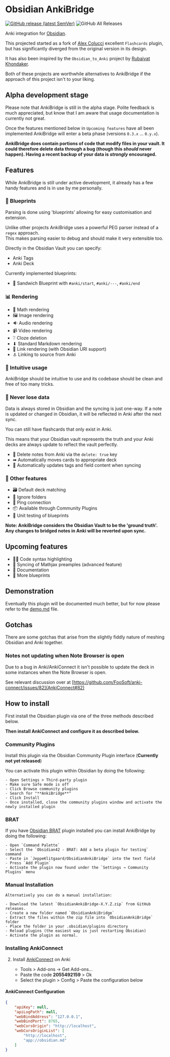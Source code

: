 # Obsidian AnkiBridge

[![GitHub release (latest SemVer)](https://img.shields.io/github/v/release/JeppeKlitgaard/ObsidianAnkiBridge?style=for-the-badge&sort=semver)](https://github.com/JeppeKlitgaard/ObsidianAnkiBridge/releases/latest)
![GitHub All Releases](https://img.shields.io/github/downloads/JeppeKlitgaard/ObsidianAnkiBridge/total?style=for-the-badge)

Anki integration for [Obsidian](https://obsidian.md/).

This projected started as a fork of [Alex Colucci](https://github.com/reuseman) excellent `Flashcards` plugin,
but has significantly diverged from the original version in its design.

It has also been inspired by the `Obsidian_to_Anki` project by [Rubaiyat Khondaker](https://github.com/Pseudonium).

Both of these projects are worthwhile alternatives to AnkiBridge if the approach of this project isn't to your liking.

## **Alpha development stage**

Please note that AnkiBridge is still in the alpha stage.
Polite feedback is much appreciated, but know that I am aware that usage documentation is currently
not great.

Once the features mentioned below in `Upcoming features` have all been implemented
AnkiBridge will enter a beta phase (versions `0.3.x` … `0.y.x`). 

**AnkiBridge does contain portions of code that modify files in your vault.
It could therefore delete data through a bug (though this _should_ never happen).
Having a recent backup of your data is _strongly_ encouraged.**

## Features

While AnkiBridge is still under active development, it already has a few handy
features and is in use by me personally.
### 📘 Blueprints

Parsing is done using 'blueprints' allowing for easy customisation and extension.

Unlike other projects AnkiBridge uses a powerful PEG parser instead of a `regex` approach.  
This makes parsing easier to debug and should make it very extensible too.

Directly in the Obsidian Vault you can specify:
- Anki Tags
- Anki Deck

Currently implemented blueprints:
- 🥪 Sandwich Blueprint with `#anki/start`, `#anki/---`, `#anki/end`

### 📊 Rendering
- 🧮 Math rendering
- 🖼 Image rendering
- 🔉 Audio rendering
- 📹 Video rendering
- ❔ Cloze deletion
- ⬇ Standard Markdown rendering
- 🔗 Link rendering (with Obsidian URI support)
- ⚓ Linking to source from Anki

### 🧠 Intuitive usage

AnkiBridge should be intuitive to use and its codebase should be clean and free
of too many tricks.

### 🔏 Never lose data

Data is always stored in Obsidian and the syncing is just one-way. 
If a note is updated or changed in Obsidian, it will be reflected in Anki after
the next sync.

You can still have flashcards that only exist in Anki.

This means that your Obsidian vault represents the truth and your Anki decks 
are always update to reflect the vault perfectly.

- 🚮 Delete notes from Anki via the `delete: true` key
- ➡ Automatically moves cards to appropriate deck
- 🤖 Automatically updates tags and field content when syncing 

### 💪 Other features

- 🗃 Default deck matching
- 📂 Ignore folders
- 🏓 Ping connection
- 📦 Available through Community Plugins
- 🧪 Unit testing of blueprints

__Note: AnkiBridge considers the Obsidian Vault to be the 'ground truth'. Any
changes to bridged notes in Anki will be reverted upon sync.__

## Upcoming features

- 👩‍💻 Code syntax highlighting
- 🌉 Syncing of Mathjax preamples (advanced feature)
- 📄 Documentation
- 📘 More blueprints

## Demonstration

Eventually this plugin will be documented much better, but for now please
refer to the [demo.md](docs/demo.md) file.

## Gotchas

There are some gotchas that arise from the slightly fiddly nature of meshing Obsidian
and Anki together.

### Notes not updating when Note Browser is open
Due to a bug in Anki/AnkiConnect it isn't possible to update the deck in some instances
when the Note Browser is open.

See relevant discussion over at [https://github.com/FooSoft/anki-connect/issues/82](AnkiConnect#82)

## How to install

First install the Obsidian plugin via one of the three methods described below.

**Then install AnkiConnect and configure it as described below.**

### Community Plugins

Install this plugin via the Obsidian Community Plugin interface (**Currently not yet released**)

You can activate this plugin within Obsidian by doing the following:

    - Open Settings > Third-party plugin
    - Make sure Safe mode is off
    - Click Browse community plugins
    - Search for "**AnkiBridge**"
    - Click Install
    - Once installed, close the community plugins window and activate the newly installed plugin

### BRAT

If you have [Obsidian BRAT](https://github.com/TfTHacker/obsidian42-brat) plugin installed you can install AnkiBridge by doing the following:

    - Open `Command Palette`
    - Select the `Obsidian42 - BRAT: Add a beta plugin for testing` command
    - Paste in `JeppeKlitgaard/ObsidianAnkiBridge` into the text field
    - Press `Add Plugin`
    - Activate the plugin now found under the `Settings → Community Plugins` menu

### Manual Installation

    Alternatively you can do a manual installation:
    
    - Download the latest `ObsidianAnkiBridge-X.Y.Z.zip` from GitHub releases.
    - Create a new folder named `ObsidianAnkiBridge`
    - Extract the files within the zip file into `ObsidianAnkiBridge` folder
    - Place the folder in your .obsidian/plugins directory
    - Reload plugins (the easiest way is just restarting Obsidian)
    - Activate the plugin as normal.

### Installing AnkiConnect

2. Install [AnkiConnect](https://ankiweb.net/shared/info/2055492159) on Anki

   - Tools > Add-ons -> Get Add-ons...
   - Paste the code **2055492159** > Ok
   - Select the plugin > Config > Paste the configuration below

#### AnkiConnect Configuration

```json
{
    "apiKey": null,
    "apiLogPath": null,
    "webBindAddress": "127.0.0.1",
    "webBindPort": 8765,
    "webCorsOrigin": "http://localhost",
    "webCorsOriginList": [
        "http://localhost",
        "app://obsidian.md"
    ]
}
```
